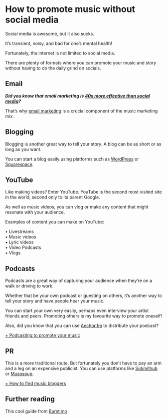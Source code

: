 # How to promote music without social media



Social media is awesome, but it also sucks.

It’s transient, noisy, and bad for one’s mental health!

Fortunately, the internet is not limited to social media.

There are plenty of formats where you can promote your music and story without having to do the daily grind on socials.

Email
-----

***Did you know that email marketing is [40x more effective than social media](https://digitalagencynetwork.com/email-marketing-still-effective-strategy/)?***

That’s why [email marketing](https://unlockyoursound.com/email-marketing-music/) is a crucial component of the music marketing mix.

Blogging
--------

Blogging is another great way to tell your story. A blog can be as short or as long as you want.

You can start a blog easily using platforms such as [WordPress](https://wordpress.com/) or [Squarespace](https://www.squarespace.com/).

YouTube
-------

Like making videos? Enter YouTube. YouTube is the second most visited site in the world, second only to its parent Google.

As well as music videos, you can vlog or make any content that might resonate with your audience.

Examples of content you can make on YouTube:

• Livestreams  
• Music videos  
• Lyric videos  
• Video Podcasts  
• Vlogs

Podcasts
--------

Podcasts are a great way of capturing your audience when they’re on a walk or driving to work.

Whether that be your own podcast or guesting on others, it’s another way to tell your story and have people hear your music.

You can start your own very easily, perhaps even interview your artist friends and peers. Promoting others is my favourite way to promote oneself!

Also, did you know that you can use [Anchor.fm](https://anchor.fm/) to distribute your podcast?

[+ Podcasting to promote your music](https://unlockyoursound.com/podcasting-promote-music/)

PR
--

This is a more traditional route. But fortunately you don’t have to pay an arm and a leg on an expensive publicist. You can use platforms like [Submithub](https://www.submithub.com/) or [Musosoup](https://app.musosoup.com/submit/diymusicmakers).

[+ How to find music bloggers](https://unlockyoursound.com/find-blogs-curators-playlists/)

Further reading
---------------

This cool guide from [Burstimo](https://www.burstimo.com/how-to-get-fans-without-social-media/)

